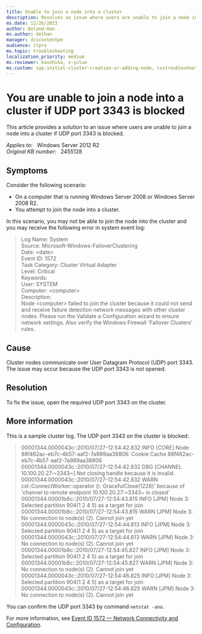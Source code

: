 ```yaml
---
title: Unable to join a node into a cluster
description: Resolves an issue where users are unable to join a node into a cluster if UDP port 3343 is blocked.
ms.date: 12/26/2023
author: Deland-Han
ms.author: delhan
manager: dcscontentpm
audience: itpro
ms.topic: troubleshooting
localization_priority: medium
ms.reviewer: kaushika, v-yuluo
ms.custom: sap:initial-cluster-creation-or-adding-node, csstroubleshoot
---
```

# You are unable to join a node into a cluster if UDP port 3343 is blocked

This article provides a solution to an issue where users are unable to join a node into a cluster if UDP port 3343 is blocked.

_Applies to:_ &nbsp; Windows Server 2012 R2  
_Original KB number:_ &nbsp; 2455128

## Symptoms

Consider the following scenario:

- On a computer that is running Windows Server 2008 or Windows Server 2008 R2.
- You attempt to join the node into a cluster.

In this scenario, you may not be able to join the node into the cluster and you may receive the following error in system event log:

> Log Name:      System  
Source:        Microsoft-Windows-FailoverClustering  
Date:          \<date>  
Event ID:      1572  
Task Category: Cluster Virtual Adapter  
Level:         Critical  
Keywords:  
User:          SYSTEM  
Computer:      \<computer>  
Description:  
Node \<computer> failed to join the cluster because it could not send and receive failure detection network messages with other cluster nodes. Please run the Validate a Configuration wizard to ensure network settings. Also verify the Windows Firewall 'Failover Clusters' rules.  

## Cause

Cluster nodes communicate over User Datagram Protocol (UDP) port 3343. The issue may occur because the UDP port 3343 is not opened.

## Resolution

To fix the issue, open the required UDP port 3343 on the cluster.

## More information  

This is a sample cluster log. The UDP port 3343 on the cluster is blocked:

> 00001344.0000043c::2010/07/27-12:54:42.832 INFO  [CORE] Node 88f462ac-eb7c-4b57-aaf2-7a989aa38806: Cookie Cache 88f462ac-eb7c-4b57-aaf2-7a989aa38806  
00001344.0000043c::2010/07/27-12:54:42.832 DBG   [CHANNEL 10.100.20.27:~3343~] Not closing handle because it is invalid.  
00001344.0000043c::2010/07/27-12:54:42.832 WARN  cxl::ConnectWorker::operator (): GracefulClose(1226)' because of 'channel to remote endpoint 10.100.20.27:~3343~ is closed'  
00001344.00001b8c::2010/07/27-12:54:43.815 INFO  [JPM] Node 3: Selected partition 904(1 2 4 5) as a target for join  
00001344.00001b8c::2010/07/27-12:54:43.815 WARN  [JPM] Node 3: No connection to node(s) (2). Cannot join yet  
00001344.0000043c::2010/07/27-12:54:44.813 INFO  [JPM] Node 3: Selected partition 904(1 2 4 5) as a target for join  
00001344.0000043c::2010/07/27-12:54:44.813 WARN  [JPM] Node 3: No connection to node(s) (2). Cannot join yet  
00001344.00001b8c::2010/07/27-12:54:45.827 INFO  [JPM] Node 3: Selected partition 904(1 2 4 5) as a target for join  
00001344.00001b8c::2010/07/27-12:54:45.827 WARN  [JPM] Node 3: No connection to node(s) (2). Cannot join yet  
00001344.0000043c::2010/07/27-12:54:46.825 INFO  [JPM] Node 3: Selected partition 904(1 2 4 5) as a target for join  
00001344.0000043c::2010/07/27-12:54:46.825 WARN  [JPM] Node 3: No connection to node(s) (2). Cannot join yet

You can confirm the UDP port 3343 by command `netstat -ano`.

For more information, see [Event ID 1572 — Network Connectivity and Configuration](/previous-versions/windows/it-pro/windows-server-2008-R2-and-2008/cc773432(v=ws.10)).
